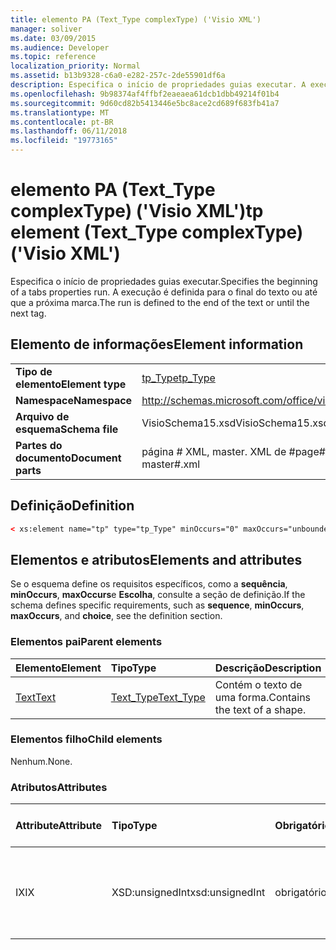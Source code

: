 ```yaml
---
title: elemento PA (Text_Type complexType) ('Visio XML')
manager: soliver
ms.date: 03/09/2015
ms.audience: Developer
ms.topic: reference
localization_priority: Normal
ms.assetid: b13b9328-c6a0-e282-257c-2de55901df6a
description: Especifica o início de propriedades guias executar. A execução é definida para o final do texto ou até que a próxima marca.
ms.openlocfilehash: 9b98374af4ffbf2eaeaea61dcb1dbb49214f01b4
ms.sourcegitcommit: 9d60cd82b5413446e5bc8ace2cd689f683fb41a7
ms.translationtype: MT
ms.contentlocale: pt-BR
ms.lasthandoff: 06/11/2018
ms.locfileid: "19773165"
---
```

# <a name="tp-element-texttype-complextype-visio-xml"></a><span data-ttu-id="5b028-104">elemento PA (Text_Type complexType) ('Visio XML')</span><span class="sxs-lookup"><span data-stu-id="5b028-104">tp element (Text_Type complexType) ('Visio XML')</span></span>

<span data-ttu-id="5b028-105">Especifica o início de propriedades guias executar.</span><span class="sxs-lookup"><span data-stu-id="5b028-105">Specifies the beginning of a tabs properties run.</span></span> <span data-ttu-id="5b028-106">A execução é definida para o final do texto ou até que a próxima marca.</span><span class="sxs-lookup"><span data-stu-id="5b028-106">The run is defined to the end of the text or until the next tag.</span></span>
  
## <a name="element-information"></a><span data-ttu-id="5b028-107">Elemento de informações</span><span class="sxs-lookup"><span data-stu-id="5b028-107">Element information</span></span>

|||
|:-----|:-----|
|<span data-ttu-id="5b028-108">**Tipo de elemento**</span><span class="sxs-lookup"><span data-stu-id="5b028-108">**Element type**</span></span> <br/> |[<span data-ttu-id="5b028-109">tp_Type</span><span class="sxs-lookup"><span data-stu-id="5b028-109">tp_Type</span></span>](tp_type-complextypevisio-xml.md) <br/> |
|<span data-ttu-id="5b028-110">**Namespace**</span><span class="sxs-lookup"><span data-stu-id="5b028-110">**Namespace**</span></span> <br/> |http://schemas.microsoft.com/office/visio/2012/main  <br/> |
|<span data-ttu-id="5b028-111">**Arquivo de esquema**</span><span class="sxs-lookup"><span data-stu-id="5b028-111">**Schema file**</span></span> <br/> |<span data-ttu-id="5b028-112">VisioSchema15.xsd</span><span class="sxs-lookup"><span data-stu-id="5b028-112">VisioSchema15.xsd</span></span>  <br/> |
|<span data-ttu-id="5b028-113">**Partes do documento**</span><span class="sxs-lookup"><span data-stu-id="5b028-113">**Document parts**</span></span> <br/> |<span data-ttu-id="5b028-114">página # XML, master. XML de #</span><span class="sxs-lookup"><span data-stu-id="5b028-114">page#.xml, master#.xml</span></span>  <br/> |
   
## <a name="definition"></a><span data-ttu-id="5b028-115">Definição</span><span class="sxs-lookup"><span data-stu-id="5b028-115">Definition</span></span>

```XML
< xs:element name="tp" type="tp_Type" minOccurs="0" maxOccurs="unbounded" ></xs:element >
```

## <a name="elements-and-attributes"></a><span data-ttu-id="5b028-116">Elementos e atributos</span><span class="sxs-lookup"><span data-stu-id="5b028-116">Elements and attributes</span></span>

<span data-ttu-id="5b028-117">Se o esquema define os requisitos específicos, como a **sequência**, **minOccurs**, **maxOccurs**e **Escolha**, consulte a seção de definição.</span><span class="sxs-lookup"><span data-stu-id="5b028-117">If the schema defines specific requirements, such as **sequence**, **minOccurs**, **maxOccurs**, and **choice**, see the definition section.</span></span> 
  
### <a name="parent-elements"></a><span data-ttu-id="5b028-118">Elementos pai</span><span class="sxs-lookup"><span data-stu-id="5b028-118">Parent elements</span></span>

|<span data-ttu-id="5b028-119">**Elemento**</span><span class="sxs-lookup"><span data-stu-id="5b028-119">**Element**</span></span>|<span data-ttu-id="5b028-120">**Tipo**</span><span class="sxs-lookup"><span data-stu-id="5b028-120">**Type**</span></span>|<span data-ttu-id="5b028-121">**Descrição**</span><span class="sxs-lookup"><span data-stu-id="5b028-121">**Description**</span></span>|
|:-----|:-----|:-----|
|[<span data-ttu-id="5b028-122">Text</span><span class="sxs-lookup"><span data-stu-id="5b028-122">Text</span></span>](text-element-shapesheet_type-complextypevisio-xml.md) <br/> |[<span data-ttu-id="5b028-123">Text_Type</span><span class="sxs-lookup"><span data-stu-id="5b028-123">Text_Type</span></span>](text_type-complextypevisio-xml.md) <br/> |<span data-ttu-id="5b028-124">Contém o texto de uma forma.</span><span class="sxs-lookup"><span data-stu-id="5b028-124">Contains the text of a shape.</span></span>  <br/> |
   
### <a name="child-elements"></a><span data-ttu-id="5b028-125">Elementos filho</span><span class="sxs-lookup"><span data-stu-id="5b028-125">Child elements</span></span>

<span data-ttu-id="5b028-126">Nenhum.</span><span class="sxs-lookup"><span data-stu-id="5b028-126">None.</span></span>
  
### <a name="attributes"></a><span data-ttu-id="5b028-127">Atributos</span><span class="sxs-lookup"><span data-stu-id="5b028-127">Attributes</span></span>

|<span data-ttu-id="5b028-128">**Attribute**</span><span class="sxs-lookup"><span data-stu-id="5b028-128">**Attribute**</span></span>|<span data-ttu-id="5b028-129">**Tipo**</span><span class="sxs-lookup"><span data-stu-id="5b028-129">**Type**</span></span>|<span data-ttu-id="5b028-130">**Obrigatório**</span><span class="sxs-lookup"><span data-stu-id="5b028-130">**Required**</span></span>|<span data-ttu-id="5b028-131">**Descrição**</span><span class="sxs-lookup"><span data-stu-id="5b028-131">**Description**</span></span>|<span data-ttu-id="5b028-132">**Valores possíveis**</span><span class="sxs-lookup"><span data-stu-id="5b028-132">**Possible values**</span></span>|
|:-----|:-----|:-----|:-----|:-----|
|<span data-ttu-id="5b028-133">IX</span><span class="sxs-lookup"><span data-stu-id="5b028-133">IX</span></span>  <br/> |<span data-ttu-id="5b028-134">XSD:unsignedInt</span><span class="sxs-lookup"><span data-stu-id="5b028-134">xsd:unsignedInt</span></span>  <br/> |<span data-ttu-id="5b028-135">obrigatório</span><span class="sxs-lookup"><span data-stu-id="5b028-135">required</span></span>  <br/> |<span data-ttu-id="5b028-136">O índice baseado em zero do elemento dentro de seu elemento pai.</span><span class="sxs-lookup"><span data-stu-id="5b028-136">The zero-based index of the element within its parent element.</span></span>  <br/> |<span data-ttu-id="5b028-137">Valores do tipo xsd:unsignedInt.</span><span class="sxs-lookup"><span data-stu-id="5b028-137">Values of the xsd:unsignedInt type.</span></span>  <br/> |
   

